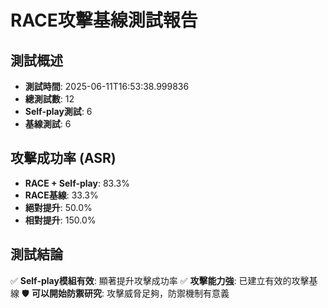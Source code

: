 # RACE攻擊基線測試報告

## 測試概述
- **測試時間**: 2025-06-11T16:53:38.999836
- **總測試數**: 12
- **Self-play測試**: 6
- **基線測試**: 6

## 攻擊成功率 (ASR)
- **RACE + Self-play**: 83.3%
- **RACE基線**: 33.3%
- **絕對提升**: 50.0%
- **相對提升**: 150.0%

## 測試結論
✅ **Self-play模組有效**: 顯著提升攻擊成功率
✅ **攻擊能力強**: 已建立有效的攻擊基線
🛡️ **可以開始防禦研究**: 攻擊威脅足夠，防禦機制有意義
